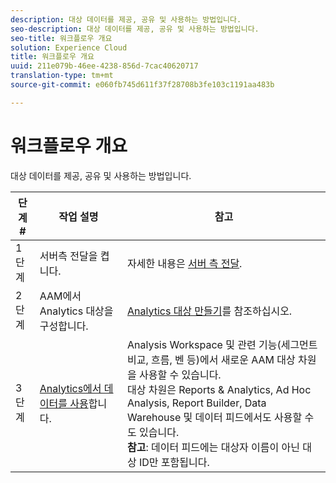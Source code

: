 ```yaml
---
description: 대상 데이터를 제공, 공유 및 사용하는 방법입니다.
seo-description: 대상 데이터를 제공, 공유 및 사용하는 방법입니다.
seo-title: 워크플로우 개요
solution: Experience Cloud
title: 워크플로우 개요
uuid: 211e079b-46ee-4238-856d-7cac40620717
translation-type: tm+mt
source-git-commit: e060fb745d611f37f28708b3fe103c1191aa483b

---
```



# 워크플로우 개요

대상 데이터를 제공, 공유 및 사용하는 방법입니다.

| 단계 # | 작업 설명 | 참고 |
|--- |--- |--- |
| 1단계 | 서버측 전달을 켭니다. | 자세한 내용은 [서버 측 전달](/help/admin/admin/c-server-side-forwarding/ssf.md). |
| 2단계 | AAM에서 Analytics 대상을 구성합니다. | [Analytics 대상 만들기](https://marketing.adobe.com/resources/help/en_US/aam/create-analytics-destination.html)를 참조하십시오. |
| 3단계 | [Analytics에서 데이터를 사용](../../../integrate/c-audience-analytics/c-workflow/use-audience-data-analytics.md#concept_369266B9010947D59E5479547F1DCB8B)합니다. | Analysis Workspace 및 관련 기능(세그먼트 비교, 흐름, 벤 등)에서 새로운 AAM 대상 차원을 사용할 수 있습니다. <br>대상 차원은 Reports &amp; Analytics, Ad Hoc Analysis, Report Builder, Data Warehouse 및 데이터 피드에서도 사용할 수도 있습니다. <br>**참고**: 데이터 피드에는 대상자 이름이 아닌 대상 ID만 포함됩니다. |
